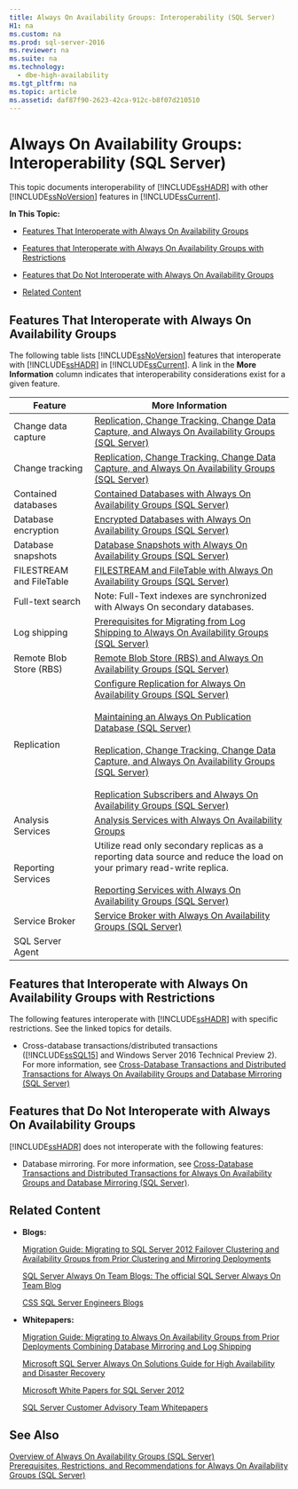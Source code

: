 ```yaml
---
title: Always On Availability Groups: Interoperability (SQL Server)
H1: na
ms.custom: na
ms.prod: sql-server-2016
ms.reviewer: na
ms.suite: na
ms.technology: 
  - dbe-high-availability
ms.tgt_pltfrm: na
ms.topic: article
ms.assetid: daf87f90-2623-42ca-912c-b8f07d210510
---
```

# Always On Availability Groups: Interoperability (SQL Server)
  This topic documents interoperability of [!INCLUDE[ssHADR](../../Token/Other/ssHADR_md.md)] with other [!INCLUDE[ssNoVersion](../../Token/Other/ssNoVersion_md.md)] features in [!INCLUDE[ssCurrent](../../Token/Other/ssCurrent_md.md)].  
  
 **In This Topic:**  
  
-   [Features That Interoperate with Always On Availability Groups](../Topic/Always%20On%20Availability%20Groups:%20Interoperability%20\(SQL%20Server\).md#Interop)  
  
-   [Features that Interoperate with Always On Availability Groups with Restrictions](../Topic/Always%20On%20Availability%20Groups:%20Interoperability%20\(SQL%20Server\).md#restrictions)  
  
-   [Features that Do Not Interoperate with Always On Availability Groups](../Topic/Always%20On%20Availability%20Groups:%20Interoperability%20\(SQL%20Server\).md#NoInterop)  
  
-   [Related Content](../Topic/Always%20On%20Availability%20Groups:%20Interoperability%20\(SQL%20Server\).md#RelatedContent)  
  
##  <a name="Interop"></a> Features That Interoperate with Always On Availability Groups  
 The following table lists [!INCLUDE[ssNoVersion](../../Token/Other/ssNoVersion_md.md)] features that interoperate with [!INCLUDE[ssHADR](../../Token/Other/ssHADR_md.md)] in [!INCLUDE[ssCurrent](../../Token/Other/ssCurrent_md.md)]. A link in the **More Information** column indicates that interoperability considerations exist for a given feature.  
  
|Feature|More Information|  
|-------------|----------------------|  
|Change data capture|[Replication, Change Tracking, Change Data Capture, and Always On Availability Groups &#40;SQL Server&#41;](../../Topics/TopicNameNotContainA/Replication--Change-Tracking--Change-Data-Capture--and-Always-On-Availability-Groups--SQL-Server-.md)|  
|Change tracking|[Replication, Change Tracking, Change Data Capture, and Always On Availability Groups &#40;SQL Server&#41;](../../Topics/TopicNameNotContainA/Replication--Change-Tracking--Change-Data-Capture--and-Always-On-Availability-Groups--SQL-Server-.md)|  
|Contained databases|[Contained Databases with Always On Availability Groups &#40;SQL Server&#41;](../../Topics/TopicNameNotContainA/Contained-Databases-with-Always-On-Availability-Groups--SQL-Server-.md)|  
|Database encryption|[Encrypted Databases with Always On Availability Groups &#40;SQL Server&#41;](../../Topics/TopicNameNotContainA/Encrypted-Databases-with-Always-On-Availability-Groups--SQL-Server-.md)|  
|Database snapshots|[Database Snapshots with Always On Availability Groups &#40;SQL Server&#41;](../../Topics/TopicNameNotContainA/Database-Snapshots-with-Always-On-Availability-Groups--SQL-Server-.md)|  
|FILESTREAM and FileTable|[FILESTREAM and FileTable with Always On Availability Groups &#40;SQL Server&#41;](../../Topics/TopicNameNotContainA/FILESTREAM-and-FileTable-with-Always-On-Availability-Groups--SQL-Server-.md)|  
|Full\-text search|Note: Full\-Text indexes are synchronized with Always On secondary databases.|  
|Log shipping|[Prerequisites for Migrating from Log Shipping to Always On Availability Groups &#40;SQL Server&#41;](../../Topics/TopicNameNotContainA/Prerequisites-for-Migrating-from-Log-Shipping-to-Always-On-Availability-Groups--SQL-Server-.md)|  
|Remote Blob Store \(RBS\)|[Remote Blob Store &#40;RBS&#41; and Always On Availability Groups &#40;SQL Server&#41;](../../Topics/TopicNameNotContainA/Remote-Blob-Store--RBS--and-Always-On-Availability-Groups--SQL-Server-.md)|  
|Replication|[Configure Replication for Always On Availability Groups &#40;SQL Server&#41;](../../Topics/TopicNameNotContainA/Configure-Replication-for-Always-On-Availability-Groups--SQL-Server-.md)<br /><br /> [Maintaining an Always On Publication Database &#40;SQL Server&#41;](../../Topics/TopicNameNotContainA/Maintaining-an-Always-On-Publication-Database--SQL-Server-.md)<br /><br /> [Replication, Change Tracking, Change Data Capture, and Always On Availability Groups &#40;SQL Server&#41;](../../Topics/TopicNameNotContainA/Replication--Change-Tracking--Change-Data-Capture--and-Always-On-Availability-Groups--SQL-Server-.md)<br /><br /> [Replication Subscribers and Always On Availability Groups &#40;SQL Server&#41;](../../Topics/TopicNameNotContainA/Replication-Subscribers-and-Always-On-Availability-Groups--SQL-Server-.md)|  
|Analysis Services|[Analysis Services with Always On Availability Groups](../../Topics/TopicNameNotContainA/Analysis-Services-with-Always-On-Availability-Groups.md)|  
|Reporting Services|Utilize read only secondary replicas as a reporting data source and reduce the load on your primary read\-write replica.<br /><br /> [Reporting Services with Always On Availability Groups &#40;SQL Server&#41;](../../Topics/TopicNameNotContainA/Reporting-Services-with-Always-On-Availability-Groups--SQL-Server-.md)|  
|Service Broker|[Service Broker with Always On Availability Groups &#40;SQL Server&#41;](../../Topics/TopicNameNotContainA/Service-Broker-with-Always-On-Availability-Groups--SQL-Server-.md)|  
|SQL Server Agent||  
  
##  <a name="restrictions"></a> Features that Interoperate with Always On Availability Groups with Restrictions  
 The following features interoperate with [!INCLUDE[ssHADR](../../Token/Other/ssHADR_md.md)] with specific restrictions. See the linked topics for details.  
  
-   Cross\-database transactions\/distributed transactions \([!INCLUDE[ssSQL15](../../Token/Other/ssSQL15_md.md)] and Windows Server 2016 Technical Preview 2\). For more information, see [Cross-Database Transactions and Distributed Transactions for Always On Availability Groups and Database Mirroring &#40;SQL Server&#41;](../../Topics/TopicNameNotContainA/Cross-Database-Transactions-and-Distributed-Transactions-for-Always-On-Availability-Groups-and-Database-Mirroring--SQL-Server-.md)  
  
##  <a name="NoInterop"></a> Features that Do Not Interoperate with Always On Availability Groups  
 [!INCLUDE[ssHADR](../../Token/Other/ssHADR_md.md)] does not interoperate with the following features:  
  
-   Database mirroring. For more information, see [Cross-Database Transactions and Distributed Transactions for Always On Availability Groups and Database Mirroring &#40;SQL Server&#41;](../../Topics/TopicNameNotContainA/Cross-Database-Transactions-and-Distributed-Transactions-for-Always-On-Availability-Groups-and-Database-Mirroring--SQL-Server-.md).  
  
##  <a name="RelatedContent"></a> Related Content  
  
-   **Blogs:**  
  
     [Migration Guide: Migrating to SQL Server 2012 Failover Clustering and Availability Groups from Prior Clustering and Mirroring Deployments](http://blogs.msdn.com/b/sqlAlways%20On/archive/2012/04/09/now-available-migration-guide-migrating-to-sql-server-2012-failover-clustering-and-availability-groups-from-prior-clustering-and-mirroring-deployments.aspx)  
  
     [SQL Server Always On Team Blogs: The official SQL Server Always On Team Blog](http://blogs.msdn.com/b/sqlAlways%20On/)  
  
     [CSS SQL Server Engineers Blogs](http://blogs.msdn.com/b/psssql/)  
  
-   **Whitepapers:**  
  
     [Migration Guide: Migrating to Always On Availability Groups from Prior Deployments Combining Database Mirroring and Log Shipping](http://msdn.microsoft.com/library/jj635217)  
  
     [Microsoft SQL Server Always On Solutions Guide for High Availability and Disaster Recovery](http://go.microsoft.com/fwlink/?LinkId=227600)  
  
     [Microsoft White Papers for SQL Server 2012](http://msdn.microsoft.com/library/hh403491.aspx)  
  
     [SQL Server Customer Advisory Team Whitepapers](http://sqlcat.com/)  
  
## See Also  
 [Overview of Always On Availability Groups &#40;SQL Server&#41;](../../Topics/TopicNameNotContainA/Overview-of-Always-On-Availability-Groups--SQL-Server-.md)   
 [Prerequisites, Restrictions, and Recommendations for Always On Availability Groups &#40;SQL Server&#41;](../../Topics/TopicNameNotContainA/Prerequisites--Restrictions--and-Recommendations-for-Always-On-Availability-Groups--SQL-Server-.md)  
  
  